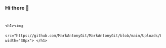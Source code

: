 ### Hi there 👋

# <div align="center">
    <h1><img 
                 src="https://github.com/MarkAntonyGit/MarkAntonyGit/blob/main/Uploads/Gifs/Git_welcome.gif" width="30px"> </h1>           
</div>
<div align="center" width="50">


<!--
**MarkAntonyGit/MarkAntonyGit** is a ✨ _special_ ✨ repository because its `README.md` (this file) appears on your GitHub profile.

Here are some ideas to get you started:

- 🔭 I’m currently working on ...
- 🌱 I’m currently learning ...
- 👯 I’m looking to collaborate on ...
- 🤔 I’m looking for help with ...
- 💬 Ask me about ...
- 📫 How to reach me: ...
- 😄 Pronouns: ...
- ⚡ Fun fact: ...
-->
